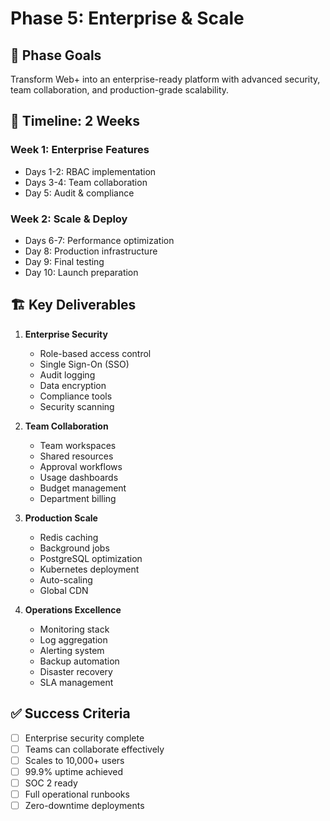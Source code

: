 # Phase 5: Enterprise & Scale

## 🎯 Phase Goals
Transform Web+ into an enterprise-ready platform with advanced security, team collaboration, and production-grade scalability.

## 📅 Timeline: 2 Weeks

### Week 1: Enterprise Features
- Days 1-2: RBAC implementation
- Days 3-4: Team collaboration
- Day 5: Audit & compliance

### Week 2: Scale & Deploy
- Days 6-7: Performance optimization
- Day 8: Production infrastructure
- Day 9: Final testing
- Day 10: Launch preparation

## 🏗️ Key Deliverables

1. **Enterprise Security**
   - Role-based access control
   - Single Sign-On (SSO)
   - Audit logging
   - Data encryption
   - Compliance tools
   - Security scanning

2. **Team Collaboration**
   - Team workspaces
   - Shared resources
   - Approval workflows
   - Usage dashboards
   - Budget management
   - Department billing

3. **Production Scale**
   - Redis caching
   - Background jobs
   - PostgreSQL optimization
   - Kubernetes deployment
   - Auto-scaling
   - Global CDN

4. **Operations Excellence**
   - Monitoring stack
   - Log aggregation
   - Alerting system
   - Backup automation
   - Disaster recovery
   - SLA management

## ✅ Success Criteria

- [ ] Enterprise security complete
- [ ] Teams can collaborate effectively
- [ ] Scales to 10,000+ users
- [ ] 99.9% uptime achieved
- [ ] SOC 2 ready
- [ ] Full operational runbooks
- [ ] Zero-downtime deployments
